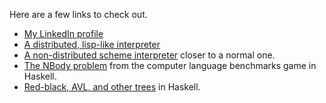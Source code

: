 Here are a few links to check out.
* [My LinkedIn profile](https://www.linkedin.com/in/scott-mcguire-2a7081b)
* [A distributed, lisp-like interpreter](https://github.com/abstractionlair/delicious)
* [A non-distributed scheme interpreter](https://github.com/abstractionlair/scheme3) closer to a normal one.
* [The NBody problem](https://github.com/abstractionlair/NBody) from the computer language benchmarks game in Haskell.
* [Red-black, AVL, and other trees](https://github.com/abstractionlair/Trees) in Haskell.


